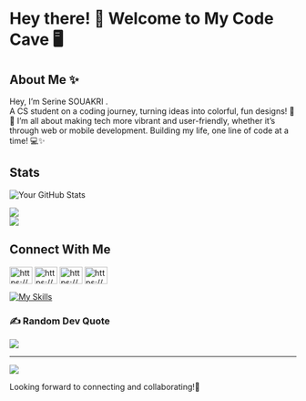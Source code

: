 
# Hey there! 👋 Welcome to My Code Cave 🖥️

## About Me ✨
Hey, I’m Serine SOUAKRI .<br>
A CS student on a coding journey, turning ideas into colorful, fun designs! 🎨🚀 I’m all about making tech more vibrant and user-friendly, whether it’s through web or mobile development. Building my life, one line of code at a time! 💻✨


## Stats
![Your GitHub Stats](https://github-readme-stats.vercel.app/api?username=serine-18&show_icons=true&count_private=true&hide=prs&theme=radical)

![](https://github-readme-streak-stats.herokuapp.com/?user=serine-18&theme=radical&hide_border=false)<br/>![](https://github-readme-stats.vercel.app/api/top-langs/?username=serine-18&theme=radical&hide_border=false&include_all_commits=false&count_private=false&layout=compact)


## Connect With Me  
<p align="left">
<a href="https://linkedin.com/in/https://www.linkedin.com/in/serine-souakri-a02852330" target="blank"><img align="center" src="https://raw.githubusercontent.com/rahuldkjain/github-profile-readme-generator/master/src/images/icons/Social/linked-in-alt.svg" alt="https://www.linkedin.com/in/serine-souakri-a02852330" height="30" width="40" /></a>
<a href="https://fb.com/https://www.facebook.com/profile.php?id=100087040900172" target="blank"><img align="center" src="https://raw.githubusercontent.com/rahuldkjain/github-profile-readme-generator/master/src/images/icons/Social/facebook.svg" alt="https://www.facebook.com/profile.php?id=100087040900172" height="30" width="40" /></a>
<a href="https://instagram.com/https://www.instagram.com/serineskr/profilecard/?igsh=mwkwoxluy29undywmw%3d%3d&fbclid=iwzxh0bgnhzw0cmtaaar1gnmzay_jq2s3nv2xzbd0jm7n1fqcwvxzxur6xyw6l1as4p-s27rffiho_aem_nfrerdhpvl6zhvabvdz0xw" target="blank"><img align="center" src="https://raw.githubusercontent.com/rahuldkjain/github-profile-readme-generator/master/src/images/icons/Social/instagram.svg" alt="https://www.instagram.com/serineskr/profilecard/?igsh=mwkwoxluy29undywmw%3d%3d&fbclid=iwzxh0bgnhzw0cmtaaar1gnmzay_jq2s3nv2xzbd0jm7n1fqcwvxzxur6xyw6l1as4p-s27rffiho_aem_nfrerdhpvl6zhvabvdz0xw" height="30" width="40" /></a>
<a href="https://discord.gg/https://discord.com/users/serine3339" target="blank"><img align="center" src="https://raw.githubusercontent.com/rahuldkjain/github-profile-readme-generator/master/src/images/icons/Social/discord.svg" alt="https://discord.com/users/serine3339" height="30" width="40" /></a>
</p>

[![My Skills](https://skillicons.dev/icons?i=js,html,css,wasm)](https://skillicons.dev)

### ✍️ Random Dev Quote
![](https://quotes-github-readme.vercel.app/api?type=horizontal&theme=radical)

---
[![](https://visitcount.itsvg.in/api?id=serine-18&icon=0&color=10)](https://visitcount.itsvg.in)


Looking forward to connecting and collaborating!🤝

